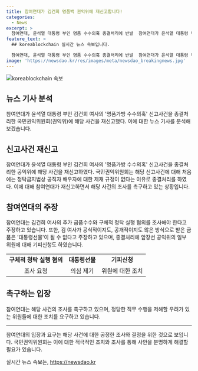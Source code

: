 ```yaml
---
title: 참여연대가 김건희 명품백 권익위에 재신고합니다!
categories:
  - News
excerpt: >
  참여연대, 윤석열 대통령 부인 명품 수수의혹 종결처리에 반발  참여연대가 윤석열 대통령 부인 김건희 여사의 명품가방 수수의혹 신고사건을 종결처리한 국민권익위원회에 반발했다. 김 여사의 추가 금품수수와 청탁 실행 혐의를 조사하고, 종결 처리에 앞장선 권익위 위원장 등에 대한 기피신청을 접수했다. 또한, 권익위에 재신고를 통해 최재영 목사가 주장한 추가 증거와 합리적 사유를 토대로 조사를 요구했다.
feature_text: >
  ## koreablockchain 실시간 뉴스 속보입니다.

  참여연대, 윤석열 대통령 부인 명품 수수의혹 종결처리에 반발  참여연대가 윤석열 대통령 부인 김건희 여사의 명품가방 수수의혹 신고사건을 종결처리한 국민권익위원회에 반발했다. 김 여사의 추가 금품수수와 청탁 실행 혐의를 조사하고, 종결 처리에 앞장선 권익위 위원장 등에 대한 기피신청을 접수했다. 또한, 권익위에 재신고를 통해 최재영 목사가 주장한 추가 증거와 합리적 사유를 토대로 조사를 요구했다.
image: 'https://newsdao.kr/res/images/meta/newsdao_breakingnews.jpg'
---
```


<p><img src="https://newsdao.kr/res/images/meta/newsdao_breakingnews.jpg" alt="koreablockchain 속보" /></p>

<h2 data-ke-size="size26">뉴스 기사 분석</h2>

<p data-ke-size="size16">참여연대가 윤석열 대통령 부인 김건희 여사의 '명품가방 수수의혹' 신고사건을 종결처리한 국민권익위원회(권익위)에 해당 사건을 재신고했다. 이에 대한 뉴스 기사를 분석해보겠습니다.</p>

<h2 data-ke-size="size24">신고사건 재신고</h2>

<p data-ke-size="size16">참여연대가 윤석열 대통령 부인 김건희 여사의 '명품가방 수수의혹' 신고사건을 종결처리한 공익위에 해당 사건을 재신고하였다. 국민권익위원회는 해당 신고사건에 대해 처음에는 청탁금지법상 공직자 배우자에 대한 제재 규정이 없다는 이유로 종결처리를 하였다. 이에 대해 참여연대가 재신고하면서 해당 사건의 조사를 촉구하고 있는 상황입니다.</p>

<h2 data-ke-size="size24">참여연대의 주장</h2>

<p data-ke-size="size16">참여연대는 김건희 여사의 추가 금품수수와 구체적 청탁 실행 혐의를 조사해야 한다고 주장하고 있습니다. 또한, 김 여사가 공식적이지도, 공개적이지도 않은 방식으로 받은 금품은 '대통령선물'이 될 수 없다고 주장하고 있으며, 종결처리에 앞장선 공익위의 일부 위원에 대해 기피신청도 하였습니다.</p>

<table>
    <tr>
        <td style="text-align: center; height: 17px;"><b>구체적 청탁 실행 혐의</b></td>
        <td style="text-align: center; height: 17px;"><b>대통령선물</b></td>
        <td style="text-align: center; height: 17px;"><b>기피신청</b></td>
    </tr>
    <tr>
        <td style="text-align: center; height: 17px;">조사 요청</td>
        <td style="text-align: center; height: 17px;">의심 제기</td>
        <td style="text-align: center; height: 17px;">위원에 대한 조치</td>
    </tr>
</table>

<h2 data-ke-size="size24">촉구하는 입장</h2>

<p data-ke-size="size16">참여연대는 해당 사건의 조사를 촉구하고 있으며, 정당한 직무 수행을 저해할 우려가 있는 위원들에 대한 조치를 요구하고 있습니다.</p>

<hr>

<p data-ke-size="size16">참여연대의 입장과 요구는 해당 사건에 대한 공정한 조사와 결정을 위한 것으로 보입니다. 국민권익위원회는 이에 대한 적극적인 조치와 조사를 통해 사안을 분명하게 해결할 필요가 있습니다.</p>
실시간 뉴스 속보는, <a href="https://newsdao.kr" rel="dofollow">https://newsdao.kr</a>


